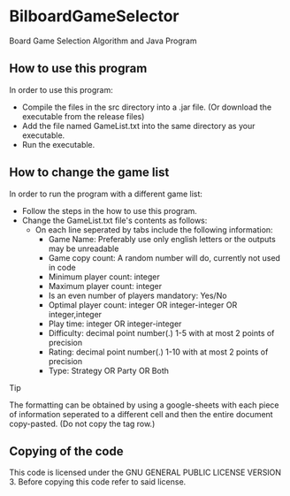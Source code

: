 # BilboardGameSelector
Board Game Selection Algorithm and Java Program


## How to use this program
In order to use this program: 
- Compile the files in the src directory into a .jar file. (Or download the executable from the release files)
- Add the file named GameList.txt into the same directory as your executable.
- Run the executable.

## How to change the game list
In order to run the program with a different game list:
- Follow the steps in the how to use this program.
- Change the GameList.txt file's contents as follows:
  - On each line seperated by tabs include the following information:
    - Game Name: Preferably use only english letters or the outputs may be unreadable
    - Game copy count: A random number will do, currently not used in code
    - Minimum player count: integer
    - Maximum player count: integer
    - Is an even number of players mandatory: Yes/No
    - Optimal player count: integer OR integer-integer OR integer,integer
    - Play time: integer OR integer-integer
    - Difficulty: decimal point number(.) 1-5 with at most 2 points of precision
    - Rating: decimal point number(.) 1-10 with at most 2 points of precision
    - Type: Strategy OR Party OR Both
> [!TIP]                
> The formatting can be obtained by using a google-sheets with each piece of information seperated to a different cell and then the entire document copy-pasted. (Do not copy the tag row.)

## Copying of the code
This code is licensed under the GNU GENERAL PUBLIC LICENSE VERSION 3.
Before copying this code refer to said license.

